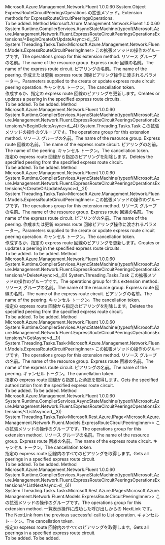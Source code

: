 <Type Name="ExpressRouteCircuitPeeringsOperationsExtensions" FullName="Microsoft.Azure.Management.Network.Fluent.ExpressRouteCircuitPeeringsOperationsExtensions">
  <TypeSignature Language="C#" Value="public static class ExpressRouteCircuitPeeringsOperationsExtensions" />
  <TypeSignature Language="ILAsm" Value=".class public auto ansi abstract sealed beforefieldinit ExpressRouteCircuitPeeringsOperationsExtensions extends System.Object" />
  <TypeSignature Language="DocId" Value="T:Microsoft.Azure.Management.Network.Fluent.ExpressRouteCircuitPeeringsOperationsExtensions" />
  <TypeSignature Language="VB.NET" Value="Public Module ExpressRouteCircuitPeeringsOperationsExtensions" />
  <TypeSignature Language="F#" Value="type ExpressRouteCircuitPeeringsOperationsExtensions = class" />
  <AssemblyInfo>
    <AssemblyName>Microsoft.Azure.Management.Network.Fluent</AssemblyName>
    <AssemblyVersion>1.0.0.60</AssemblyVersion>
  </AssemblyInfo>
  <Base>
    <BaseTypeName>System.Object</BaseTypeName>
  </Base>
  <Interfaces />
  <Docs>
    <summary>
            <span data-ttu-id="2a3f0-101">ExpressRouteCircuitPeeringsOperations の拡張メソッド。</span><span class="sxs-lookup"><span data-stu-id="2a3f0-101">Extension methods for ExpressRouteCircuitPeeringsOperations.</span></span>
            </summary>
    <remarks>To be added.</remarks>
  </Docs>
  <Members>
    <Member MemberName="BeginCreateOrUpdateAsync">
      <MemberSignature Language="C#" Value="public static System.Threading.Tasks.Task&lt;Microsoft.Azure.Management.Network.Fluent.Models.ExpressRouteCircuitPeeringInner&gt; BeginCreateOrUpdateAsync (this Microsoft.Azure.Management.Network.Fluent.IExpressRouteCircuitPeeringsOperations operations, string resourceGroupName, string circuitName, string peeringName, Microsoft.Azure.Management.Network.Fluent.Models.ExpressRouteCircuitPeeringInner peeringParameters, System.Threading.CancellationToken cancellationToken = null);" />
      <MemberSignature Language="ILAsm" Value=".method public static hidebysig class System.Threading.Tasks.Task`1&lt;class Microsoft.Azure.Management.Network.Fluent.Models.ExpressRouteCircuitPeeringInner&gt; BeginCreateOrUpdateAsync(class Microsoft.Azure.Management.Network.Fluent.IExpressRouteCircuitPeeringsOperations operations, string resourceGroupName, string circuitName, string peeringName, class Microsoft.Azure.Management.Network.Fluent.Models.ExpressRouteCircuitPeeringInner peeringParameters, valuetype System.Threading.CancellationToken cancellationToken) cil managed" />
      <MemberSignature Language="DocId" Value="M:Microsoft.Azure.Management.Network.Fluent.ExpressRouteCircuitPeeringsOperationsExtensions.BeginCreateOrUpdateAsync(Microsoft.Azure.Management.Network.Fluent.IExpressRouteCircuitPeeringsOperations,System.String,System.String,System.String,Microsoft.Azure.Management.Network.Fluent.Models.ExpressRouteCircuitPeeringInner,System.Threading.CancellationToken)" />
      <MemberSignature Language="F#" Value="static member BeginCreateOrUpdateAsync : Microsoft.Azure.Management.Network.Fluent.IExpressRouteCircuitPeeringsOperations * string * string * string * Microsoft.Azure.Management.Network.Fluent.Models.ExpressRouteCircuitPeeringInner * System.Threading.CancellationToken -&gt; System.Threading.Tasks.Task&lt;Microsoft.Azure.Management.Network.Fluent.Models.ExpressRouteCircuitPeeringInner&gt;" Usage="Microsoft.Azure.Management.Network.Fluent.ExpressRouteCircuitPeeringsOperationsExtensions.BeginCreateOrUpdateAsync (operations, resourceGroupName, circuitName, peeringName, peeringParameters, cancellationToken)" />
      <MemberType>Method</MemberType>
      <AssemblyInfo>
        <AssemblyName>Microsoft.Azure.Management.Network.Fluent</AssemblyName>
        <AssemblyVersion>1.0.0.60</AssemblyVersion>
      </AssemblyInfo>
      <Attributes>
        <Attribute>
          <AttributeName>System.Runtime.CompilerServices.AsyncStateMachine(typeof(Microsoft.Azure.Management.Network.Fluent.ExpressRouteCircuitPeeringsOperationsExtensions/&lt;BeginCreateOrUpdateAsync&gt;d__5))</AttributeName>
        </Attribute>
      </Attributes>
      <ReturnValue>
        <ReturnType>System.Threading.Tasks.Task&lt;Microsoft.Azure.Management.Network.Fluent.Models.ExpressRouteCircuitPeeringInner&gt;</ReturnType>
      </ReturnValue>
      <Parameters>
        <Parameter Name="operations" Type="Microsoft.Azure.Management.Network.Fluent.IExpressRouteCircuitPeeringsOperations" RefType="this" />
        <Parameter Name="resourceGroupName" Type="System.String" />
        <Parameter Name="circuitName" Type="System.String" />
        <Parameter Name="peeringName" Type="System.String" />
        <Parameter Name="peeringParameters" Type="Microsoft.Azure.Management.Network.Fluent.Models.ExpressRouteCircuitPeeringInner" />
        <Parameter Name="cancellationToken" Type="System.Threading.CancellationToken" />
      </Parameters>
      <Docs>
        <param name="operations">
            <span data-ttu-id="2a3f0-102">この拡張メソッドの操作のグループです。</span><span class="sxs-lookup"><span data-stu-id="2a3f0-102">The operations group for this extension method.</span></span>
            </param>
        <param name="resourceGroupName">
            <span data-ttu-id="2a3f0-103">リソース グループの名前。</span><span class="sxs-lookup"><span data-stu-id="2a3f0-103">The name of the resource group.</span></span>
            </param>
        <param name="circuitName">
            <span data-ttu-id="2a3f0-104">Express route 回線の名前。</span><span class="sxs-lookup"><span data-stu-id="2a3f0-104">The name of the express route circuit.</span></span>
            </param>
        <param name="peeringName">
            <span data-ttu-id="2a3f0-105">ピアリングの名前。</span><span class="sxs-lookup"><span data-stu-id="2a3f0-105">The name of the peering.</span></span>
            </param>
        <param name="peeringParameters">
            <span data-ttu-id="2a3f0-106">作成または更新 express route 回線ピアリング操作に渡されるパラメーター。</span><span class="sxs-lookup"><span data-stu-id="2a3f0-106">Parameters supplied to the create or update express route circuit peering operation.</span></span>
            </param>
        <param name="cancellationToken">
            <span data-ttu-id="2a3f0-107">キャンセル トークン。</span><span class="sxs-lookup"><span data-stu-id="2a3f0-107">The cancellation token.</span></span>
            </param>
        <summary>
            <span data-ttu-id="2a3f0-108">作成するか、指定の express route 回線のピアリングを更新します。</span><span class="sxs-lookup"><span data-stu-id="2a3f0-108">Creates or updates a peering in the specified express route circuits.</span></span>
            </summary>
        <returns>To be added.</returns>
        <remarks>To be added.</remarks>
      </Docs>
    </Member>
    <Member MemberName="BeginDeleteAsync">
      <MemberSignature Language="C#" Value="public static System.Threading.Tasks.Task BeginDeleteAsync (this Microsoft.Azure.Management.Network.Fluent.IExpressRouteCircuitPeeringsOperations operations, string resourceGroupName, string circuitName, string peeringName, System.Threading.CancellationToken cancellationToken = null);" />
      <MemberSignature Language="ILAsm" Value=".method public static hidebysig class System.Threading.Tasks.Task BeginDeleteAsync(class Microsoft.Azure.Management.Network.Fluent.IExpressRouteCircuitPeeringsOperations operations, string resourceGroupName, string circuitName, string peeringName, valuetype System.Threading.CancellationToken cancellationToken) cil managed" />
      <MemberSignature Language="DocId" Value="M:Microsoft.Azure.Management.Network.Fluent.ExpressRouteCircuitPeeringsOperationsExtensions.BeginDeleteAsync(Microsoft.Azure.Management.Network.Fluent.IExpressRouteCircuitPeeringsOperations,System.String,System.String,System.String,System.Threading.CancellationToken)" />
      <MemberSignature Language="F#" Value="static member BeginDeleteAsync : Microsoft.Azure.Management.Network.Fluent.IExpressRouteCircuitPeeringsOperations * string * string * string * System.Threading.CancellationToken -&gt; System.Threading.Tasks.Task" Usage="Microsoft.Azure.Management.Network.Fluent.ExpressRouteCircuitPeeringsOperationsExtensions.BeginDeleteAsync (operations, resourceGroupName, circuitName, peeringName, cancellationToken)" />
      <MemberType>Method</MemberType>
      <AssemblyInfo>
        <AssemblyName>Microsoft.Azure.Management.Network.Fluent</AssemblyName>
        <AssemblyVersion>1.0.0.60</AssemblyVersion>
      </AssemblyInfo>
      <Attributes>
        <Attribute>
          <AttributeName>System.Runtime.CompilerServices.AsyncStateMachine(typeof(Microsoft.Azure.Management.Network.Fluent.ExpressRouteCircuitPeeringsOperationsExtensions/&lt;BeginDeleteAsync&gt;d__4))</AttributeName>
        </Attribute>
      </Attributes>
      <ReturnValue>
        <ReturnType>System.Threading.Tasks.Task</ReturnType>
      </ReturnValue>
      <Parameters>
        <Parameter Name="operations" Type="Microsoft.Azure.Management.Network.Fluent.IExpressRouteCircuitPeeringsOperations" RefType="this" />
        <Parameter Name="resourceGroupName" Type="System.String" />
        <Parameter Name="circuitName" Type="System.String" />
        <Parameter Name="peeringName" Type="System.String" />
        <Parameter Name="cancellationToken" Type="System.Threading.CancellationToken" />
      </Parameters>
      <Docs>
        <param name="operations">
            <span data-ttu-id="2a3f0-109">この拡張メソッドの操作のグループです。</span><span class="sxs-lookup"><span data-stu-id="2a3f0-109">The operations group for this extension method.</span></span>
            </param>
        <param name="resourceGroupName">
            <span data-ttu-id="2a3f0-110">リソース グループの名前。</span><span class="sxs-lookup"><span data-stu-id="2a3f0-110">The name of the resource group.</span></span>
            </param>
        <param name="circuitName">
            <span data-ttu-id="2a3f0-111">Express route 回線の名前。</span><span class="sxs-lookup"><span data-stu-id="2a3f0-111">The name of the express route circuit.</span></span>
            </param>
        <param name="peeringName">
            <span data-ttu-id="2a3f0-112">ピアリングの名前。</span><span class="sxs-lookup"><span data-stu-id="2a3f0-112">The name of the peering.</span></span>
            </param>
        <param name="cancellationToken">
            <span data-ttu-id="2a3f0-113">キャンセル トークン。</span><span class="sxs-lookup"><span data-stu-id="2a3f0-113">The cancellation token.</span></span>
            </param>
        <summary>
            <span data-ttu-id="2a3f0-114">指定の express route 回線から指定のピアリングを削除します。</span><span class="sxs-lookup"><span data-stu-id="2a3f0-114">Deletes the specified peering from the specified express route circuit.</span></span>
            </summary>
        <returns>To be added.</returns>
        <remarks>To be added.</remarks>
      </Docs>
    </Member>
    <Member MemberName="CreateOrUpdateAsync">
      <MemberSignature Language="C#" Value="public static System.Threading.Tasks.Task&lt;Microsoft.Azure.Management.Network.Fluent.Models.ExpressRouteCircuitPeeringInner&gt; CreateOrUpdateAsync (this Microsoft.Azure.Management.Network.Fluent.IExpressRouteCircuitPeeringsOperations operations, string resourceGroupName, string circuitName, string peeringName, Microsoft.Azure.Management.Network.Fluent.Models.ExpressRouteCircuitPeeringInner peeringParameters, System.Threading.CancellationToken cancellationToken = null);" />
      <MemberSignature Language="ILAsm" Value=".method public static hidebysig class System.Threading.Tasks.Task`1&lt;class Microsoft.Azure.Management.Network.Fluent.Models.ExpressRouteCircuitPeeringInner&gt; CreateOrUpdateAsync(class Microsoft.Azure.Management.Network.Fluent.IExpressRouteCircuitPeeringsOperations operations, string resourceGroupName, string circuitName, string peeringName, class Microsoft.Azure.Management.Network.Fluent.Models.ExpressRouteCircuitPeeringInner peeringParameters, valuetype System.Threading.CancellationToken cancellationToken) cil managed" />
      <MemberSignature Language="DocId" Value="M:Microsoft.Azure.Management.Network.Fluent.ExpressRouteCircuitPeeringsOperationsExtensions.CreateOrUpdateAsync(Microsoft.Azure.Management.Network.Fluent.IExpressRouteCircuitPeeringsOperations,System.String,System.String,System.String,Microsoft.Azure.Management.Network.Fluent.Models.ExpressRouteCircuitPeeringInner,System.Threading.CancellationToken)" />
      <MemberSignature Language="F#" Value="static member CreateOrUpdateAsync : Microsoft.Azure.Management.Network.Fluent.IExpressRouteCircuitPeeringsOperations * string * string * string * Microsoft.Azure.Management.Network.Fluent.Models.ExpressRouteCircuitPeeringInner * System.Threading.CancellationToken -&gt; System.Threading.Tasks.Task&lt;Microsoft.Azure.Management.Network.Fluent.Models.ExpressRouteCircuitPeeringInner&gt;" Usage="Microsoft.Azure.Management.Network.Fluent.ExpressRouteCircuitPeeringsOperationsExtensions.CreateOrUpdateAsync (operations, resourceGroupName, circuitName, peeringName, peeringParameters, cancellationToken)" />
      <MemberType>Method</MemberType>
      <AssemblyInfo>
        <AssemblyName>Microsoft.Azure.Management.Network.Fluent</AssemblyName>
        <AssemblyVersion>1.0.0.60</AssemblyVersion>
      </AssemblyInfo>
      <Attributes>
        <Attribute>
          <AttributeName>System.Runtime.CompilerServices.AsyncStateMachine(typeof(Microsoft.Azure.Management.Network.Fluent.ExpressRouteCircuitPeeringsOperationsExtensions/&lt;CreateOrUpdateAsync&gt;d__2))</AttributeName>
        </Attribute>
      </Attributes>
      <ReturnValue>
        <ReturnType>System.Threading.Tasks.Task&lt;Microsoft.Azure.Management.Network.Fluent.Models.ExpressRouteCircuitPeeringInner&gt;</ReturnType>
      </ReturnValue>
      <Parameters>
        <Parameter Name="operations" Type="Microsoft.Azure.Management.Network.Fluent.IExpressRouteCircuitPeeringsOperations" RefType="this" />
        <Parameter Name="resourceGroupName" Type="System.String" />
        <Parameter Name="circuitName" Type="System.String" />
        <Parameter Name="peeringName" Type="System.String" />
        <Parameter Name="peeringParameters" Type="Microsoft.Azure.Management.Network.Fluent.Models.ExpressRouteCircuitPeeringInner" />
        <Parameter Name="cancellationToken" Type="System.Threading.CancellationToken" />
      </Parameters>
      <Docs>
        <param name="operations">
            <span data-ttu-id="2a3f0-115">この拡張メソッドの操作のグループです。</span><span class="sxs-lookup"><span data-stu-id="2a3f0-115">The operations group for this extension method.</span></span>
            </param>
        <param name="resourceGroupName">
            <span data-ttu-id="2a3f0-116">リソース グループの名前。</span><span class="sxs-lookup"><span data-stu-id="2a3f0-116">The name of the resource group.</span></span>
            </param>
        <param name="circuitName">
            <span data-ttu-id="2a3f0-117">Express route 回線の名前。</span><span class="sxs-lookup"><span data-stu-id="2a3f0-117">The name of the express route circuit.</span></span>
            </param>
        <param name="peeringName">
            <span data-ttu-id="2a3f0-118">ピアリングの名前。</span><span class="sxs-lookup"><span data-stu-id="2a3f0-118">The name of the peering.</span></span>
            </param>
        <param name="peeringParameters">
            <span data-ttu-id="2a3f0-119">作成または更新 express route 回線ピアリング操作に渡されるパラメーター。</span><span class="sxs-lookup"><span data-stu-id="2a3f0-119">Parameters supplied to the create or update express route circuit peering operation.</span></span>
            </param>
        <param name="cancellationToken">
            <span data-ttu-id="2a3f0-120">キャンセル トークン。</span><span class="sxs-lookup"><span data-stu-id="2a3f0-120">The cancellation token.</span></span>
            </param>
        <summary>
            <span data-ttu-id="2a3f0-121">作成するか、指定の express route 回線のピアリングを更新します。</span><span class="sxs-lookup"><span data-stu-id="2a3f0-121">Creates or updates a peering in the specified express route circuits.</span></span>
            </summary>
        <returns>To be added.</returns>
        <remarks>To be added.</remarks>
      </Docs>
    </Member>
    <Member MemberName="DeleteAsync">
      <MemberSignature Language="C#" Value="public static System.Threading.Tasks.Task DeleteAsync (this Microsoft.Azure.Management.Network.Fluent.IExpressRouteCircuitPeeringsOperations operations, string resourceGroupName, string circuitName, string peeringName, System.Threading.CancellationToken cancellationToken = null);" />
      <MemberSignature Language="ILAsm" Value=".method public static hidebysig class System.Threading.Tasks.Task DeleteAsync(class Microsoft.Azure.Management.Network.Fluent.IExpressRouteCircuitPeeringsOperations operations, string resourceGroupName, string circuitName, string peeringName, valuetype System.Threading.CancellationToken cancellationToken) cil managed" />
      <MemberSignature Language="DocId" Value="M:Microsoft.Azure.Management.Network.Fluent.ExpressRouteCircuitPeeringsOperationsExtensions.DeleteAsync(Microsoft.Azure.Management.Network.Fluent.IExpressRouteCircuitPeeringsOperations,System.String,System.String,System.String,System.Threading.CancellationToken)" />
      <MemberSignature Language="F#" Value="static member DeleteAsync : Microsoft.Azure.Management.Network.Fluent.IExpressRouteCircuitPeeringsOperations * string * string * string * System.Threading.CancellationToken -&gt; System.Threading.Tasks.Task" Usage="Microsoft.Azure.Management.Network.Fluent.ExpressRouteCircuitPeeringsOperationsExtensions.DeleteAsync (operations, resourceGroupName, circuitName, peeringName, cancellationToken)" />
      <MemberType>Method</MemberType>
      <AssemblyInfo>
        <AssemblyName>Microsoft.Azure.Management.Network.Fluent</AssemblyName>
        <AssemblyVersion>1.0.0.60</AssemblyVersion>
      </AssemblyInfo>
      <Attributes>
        <Attribute>
          <AttributeName>System.Runtime.CompilerServices.AsyncStateMachine(typeof(Microsoft.Azure.Management.Network.Fluent.ExpressRouteCircuitPeeringsOperationsExtensions/&lt;DeleteAsync&gt;d__0))</AttributeName>
        </Attribute>
      </Attributes>
      <ReturnValue>
        <ReturnType>System.Threading.Tasks.Task</ReturnType>
      </ReturnValue>
      <Parameters>
        <Parameter Name="operations" Type="Microsoft.Azure.Management.Network.Fluent.IExpressRouteCircuitPeeringsOperations" RefType="this" />
        <Parameter Name="resourceGroupName" Type="System.String" />
        <Parameter Name="circuitName" Type="System.String" />
        <Parameter Name="peeringName" Type="System.String" />
        <Parameter Name="cancellationToken" Type="System.Threading.CancellationToken" />
      </Parameters>
      <Docs>
        <param name="operations">
            <span data-ttu-id="2a3f0-122">この拡張メソッドの操作のグループです。</span><span class="sxs-lookup"><span data-stu-id="2a3f0-122">The operations group for this extension method.</span></span>
            </param>
        <param name="resourceGroupName">
            <span data-ttu-id="2a3f0-123">リソース グループの名前。</span><span class="sxs-lookup"><span data-stu-id="2a3f0-123">The name of the resource group.</span></span>
            </param>
        <param name="circuitName">
            <span data-ttu-id="2a3f0-124">Express route 回線の名前。</span><span class="sxs-lookup"><span data-stu-id="2a3f0-124">The name of the express route circuit.</span></span>
            </param>
        <param name="peeringName">
            <span data-ttu-id="2a3f0-125">ピアリングの名前。</span><span class="sxs-lookup"><span data-stu-id="2a3f0-125">The name of the peering.</span></span>
            </param>
        <param name="cancellationToken">
            <span data-ttu-id="2a3f0-126">キャンセル トークン。</span><span class="sxs-lookup"><span data-stu-id="2a3f0-126">The cancellation token.</span></span>
            </param>
        <summary>
            <span data-ttu-id="2a3f0-127">指定の express route 回線から指定のピアリングを削除します。</span><span class="sxs-lookup"><span data-stu-id="2a3f0-127">Deletes the specified peering from the specified express route circuit.</span></span>
            </summary>
        <returns>To be added.</returns>
        <remarks>To be added.</remarks>
      </Docs>
    </Member>
    <Member MemberName="GetAsync">
      <MemberSignature Language="C#" Value="public static System.Threading.Tasks.Task&lt;Microsoft.Azure.Management.Network.Fluent.Models.ExpressRouteCircuitPeeringInner&gt; GetAsync (this Microsoft.Azure.Management.Network.Fluent.IExpressRouteCircuitPeeringsOperations operations, string resourceGroupName, string circuitName, string peeringName, System.Threading.CancellationToken cancellationToken = null);" />
      <MemberSignature Language="ILAsm" Value=".method public static hidebysig class System.Threading.Tasks.Task`1&lt;class Microsoft.Azure.Management.Network.Fluent.Models.ExpressRouteCircuitPeeringInner&gt; GetAsync(class Microsoft.Azure.Management.Network.Fluent.IExpressRouteCircuitPeeringsOperations operations, string resourceGroupName, string circuitName, string peeringName, valuetype System.Threading.CancellationToken cancellationToken) cil managed" />
      <MemberSignature Language="DocId" Value="M:Microsoft.Azure.Management.Network.Fluent.ExpressRouteCircuitPeeringsOperationsExtensions.GetAsync(Microsoft.Azure.Management.Network.Fluent.IExpressRouteCircuitPeeringsOperations,System.String,System.String,System.String,System.Threading.CancellationToken)" />
      <MemberSignature Language="F#" Value="static member GetAsync : Microsoft.Azure.Management.Network.Fluent.IExpressRouteCircuitPeeringsOperations * string * string * string * System.Threading.CancellationToken -&gt; System.Threading.Tasks.Task&lt;Microsoft.Azure.Management.Network.Fluent.Models.ExpressRouteCircuitPeeringInner&gt;" Usage="Microsoft.Azure.Management.Network.Fluent.ExpressRouteCircuitPeeringsOperationsExtensions.GetAsync (operations, resourceGroupName, circuitName, peeringName, cancellationToken)" />
      <MemberType>Method</MemberType>
      <AssemblyInfo>
        <AssemblyName>Microsoft.Azure.Management.Network.Fluent</AssemblyName>
        <AssemblyVersion>1.0.0.60</AssemblyVersion>
      </AssemblyInfo>
      <Attributes>
        <Attribute>
          <AttributeName>System.Runtime.CompilerServices.AsyncStateMachine(typeof(Microsoft.Azure.Management.Network.Fluent.ExpressRouteCircuitPeeringsOperationsExtensions/&lt;GetAsync&gt;d__1))</AttributeName>
        </Attribute>
      </Attributes>
      <ReturnValue>
        <ReturnType>System.Threading.Tasks.Task&lt;Microsoft.Azure.Management.Network.Fluent.Models.ExpressRouteCircuitPeeringInner&gt;</ReturnType>
      </ReturnValue>
      <Parameters>
        <Parameter Name="operations" Type="Microsoft.Azure.Management.Network.Fluent.IExpressRouteCircuitPeeringsOperations" RefType="this" />
        <Parameter Name="resourceGroupName" Type="System.String" />
        <Parameter Name="circuitName" Type="System.String" />
        <Parameter Name="peeringName" Type="System.String" />
        <Parameter Name="cancellationToken" Type="System.Threading.CancellationToken" />
      </Parameters>
      <Docs>
        <param name="operations">
            <span data-ttu-id="2a3f0-128">この拡張メソッドの操作のグループです。</span><span class="sxs-lookup"><span data-stu-id="2a3f0-128">The operations group for this extension method.</span></span>
            </param>
        <param name="resourceGroupName">
            <span data-ttu-id="2a3f0-129">リソース グループの名前。</span><span class="sxs-lookup"><span data-stu-id="2a3f0-129">The name of the resource group.</span></span>
            </param>
        <param name="circuitName">
            <span data-ttu-id="2a3f0-130">Express route 回線の名前。</span><span class="sxs-lookup"><span data-stu-id="2a3f0-130">The name of the express route circuit.</span></span>
            </param>
        <param name="peeringName">
            <span data-ttu-id="2a3f0-131">ピアリングの名前。</span><span class="sxs-lookup"><span data-stu-id="2a3f0-131">The name of the peering.</span></span>
            </param>
        <param name="cancellationToken">
            <span data-ttu-id="2a3f0-132">キャンセル トークン。</span><span class="sxs-lookup"><span data-stu-id="2a3f0-132">The cancellation token.</span></span>
            </param>
        <summary>
            <span data-ttu-id="2a3f0-133">指定の express route 回線から指定した承認を取得します。</span><span class="sxs-lookup"><span data-stu-id="2a3f0-133">Gets the specified authorization from the specified express route circuit.</span></span>
            </summary>
        <returns>To be added.</returns>
        <remarks>To be added.</remarks>
      </Docs>
    </Member>
    <Member MemberName="ListAsync">
      <MemberSignature Language="C#" Value="public static System.Threading.Tasks.Task&lt;Microsoft.Rest.Azure.IPage&lt;Microsoft.Azure.Management.Network.Fluent.Models.ExpressRouteCircuitPeeringInner&gt;&gt; ListAsync (this Microsoft.Azure.Management.Network.Fluent.IExpressRouteCircuitPeeringsOperations operations, string resourceGroupName, string circuitName, System.Threading.CancellationToken cancellationToken = null);" />
      <MemberSignature Language="ILAsm" Value=".method public static hidebysig class System.Threading.Tasks.Task`1&lt;class Microsoft.Rest.Azure.IPage`1&lt;class Microsoft.Azure.Management.Network.Fluent.Models.ExpressRouteCircuitPeeringInner&gt;&gt; ListAsync(class Microsoft.Azure.Management.Network.Fluent.IExpressRouteCircuitPeeringsOperations operations, string resourceGroupName, string circuitName, valuetype System.Threading.CancellationToken cancellationToken) cil managed" />
      <MemberSignature Language="DocId" Value="M:Microsoft.Azure.Management.Network.Fluent.ExpressRouteCircuitPeeringsOperationsExtensions.ListAsync(Microsoft.Azure.Management.Network.Fluent.IExpressRouteCircuitPeeringsOperations,System.String,System.String,System.Threading.CancellationToken)" />
      <MemberSignature Language="F#" Value="static member ListAsync : Microsoft.Azure.Management.Network.Fluent.IExpressRouteCircuitPeeringsOperations * string * string * System.Threading.CancellationToken -&gt; System.Threading.Tasks.Task&lt;Microsoft.Rest.Azure.IPage&lt;Microsoft.Azure.Management.Network.Fluent.Models.ExpressRouteCircuitPeeringInner&gt;&gt;" Usage="Microsoft.Azure.Management.Network.Fluent.ExpressRouteCircuitPeeringsOperationsExtensions.ListAsync (operations, resourceGroupName, circuitName, cancellationToken)" />
      <MemberType>Method</MemberType>
      <AssemblyInfo>
        <AssemblyName>Microsoft.Azure.Management.Network.Fluent</AssemblyName>
        <AssemblyVersion>1.0.0.60</AssemblyVersion>
      </AssemblyInfo>
      <Attributes>
        <Attribute>
          <AttributeName>System.Runtime.CompilerServices.AsyncStateMachine(typeof(Microsoft.Azure.Management.Network.Fluent.ExpressRouteCircuitPeeringsOperationsExtensions/&lt;ListAsync&gt;d__3))</AttributeName>
        </Attribute>
      </Attributes>
      <ReturnValue>
        <ReturnType>System.Threading.Tasks.Task&lt;Microsoft.Rest.Azure.IPage&lt;Microsoft.Azure.Management.Network.Fluent.Models.ExpressRouteCircuitPeeringInner&gt;&gt;</ReturnType>
      </ReturnValue>
      <Parameters>
        <Parameter Name="operations" Type="Microsoft.Azure.Management.Network.Fluent.IExpressRouteCircuitPeeringsOperations" RefType="this" />
        <Parameter Name="resourceGroupName" Type="System.String" />
        <Parameter Name="circuitName" Type="System.String" />
        <Parameter Name="cancellationToken" Type="System.Threading.CancellationToken" />
      </Parameters>
      <Docs>
        <param name="operations">
            <span data-ttu-id="2a3f0-134">この拡張メソッドの操作のグループです。</span><span class="sxs-lookup"><span data-stu-id="2a3f0-134">The operations group for this extension method.</span></span>
            </param>
        <param name="resourceGroupName">
            <span data-ttu-id="2a3f0-135">リソース グループの名前。</span><span class="sxs-lookup"><span data-stu-id="2a3f0-135">The name of the resource group.</span></span>
            </param>
        <param name="circuitName">
            <span data-ttu-id="2a3f0-136">Express route 回線の名前。</span><span class="sxs-lookup"><span data-stu-id="2a3f0-136">The name of the express route circuit.</span></span>
            </param>
        <param name="cancellationToken">
            <span data-ttu-id="2a3f0-137">キャンセル トークン。</span><span class="sxs-lookup"><span data-stu-id="2a3f0-137">The cancellation token.</span></span>
            </param>
        <summary>
            <span data-ttu-id="2a3f0-138">指定の express route 回線内のすべてのピアリングを取得します。</span><span class="sxs-lookup"><span data-stu-id="2a3f0-138">Gets all peerings in a specified express route circuit.</span></span>
            </summary>
        <returns>To be added.</returns>
        <remarks>To be added.</remarks>
      </Docs>
    </Member>
    <Member MemberName="ListNextAsync">
      <MemberSignature Language="C#" Value="public static System.Threading.Tasks.Task&lt;Microsoft.Rest.Azure.IPage&lt;Microsoft.Azure.Management.Network.Fluent.Models.ExpressRouteCircuitPeeringInner&gt;&gt; ListNextAsync (this Microsoft.Azure.Management.Network.Fluent.IExpressRouteCircuitPeeringsOperations operations, string nextPageLink, System.Threading.CancellationToken cancellationToken = null);" />
      <MemberSignature Language="ILAsm" Value=".method public static hidebysig class System.Threading.Tasks.Task`1&lt;class Microsoft.Rest.Azure.IPage`1&lt;class Microsoft.Azure.Management.Network.Fluent.Models.ExpressRouteCircuitPeeringInner&gt;&gt; ListNextAsync(class Microsoft.Azure.Management.Network.Fluent.IExpressRouteCircuitPeeringsOperations operations, string nextPageLink, valuetype System.Threading.CancellationToken cancellationToken) cil managed" />
      <MemberSignature Language="DocId" Value="M:Microsoft.Azure.Management.Network.Fluent.ExpressRouteCircuitPeeringsOperationsExtensions.ListNextAsync(Microsoft.Azure.Management.Network.Fluent.IExpressRouteCircuitPeeringsOperations,System.String,System.Threading.CancellationToken)" />
      <MemberSignature Language="F#" Value="static member ListNextAsync : Microsoft.Azure.Management.Network.Fluent.IExpressRouteCircuitPeeringsOperations * string * System.Threading.CancellationToken -&gt; System.Threading.Tasks.Task&lt;Microsoft.Rest.Azure.IPage&lt;Microsoft.Azure.Management.Network.Fluent.Models.ExpressRouteCircuitPeeringInner&gt;&gt;" Usage="Microsoft.Azure.Management.Network.Fluent.ExpressRouteCircuitPeeringsOperationsExtensions.ListNextAsync (operations, nextPageLink, cancellationToken)" />
      <MemberType>Method</MemberType>
      <AssemblyInfo>
        <AssemblyName>Microsoft.Azure.Management.Network.Fluent</AssemblyName>
        <AssemblyVersion>1.0.0.60</AssemblyVersion>
      </AssemblyInfo>
      <Attributes>
        <Attribute>
          <AttributeName>System.Runtime.CompilerServices.AsyncStateMachine(typeof(Microsoft.Azure.Management.Network.Fluent.ExpressRouteCircuitPeeringsOperationsExtensions/&lt;ListNextAsync&gt;d__6))</AttributeName>
        </Attribute>
      </Attributes>
      <ReturnValue>
        <ReturnType>System.Threading.Tasks.Task&lt;Microsoft.Rest.Azure.IPage&lt;Microsoft.Azure.Management.Network.Fluent.Models.ExpressRouteCircuitPeeringInner&gt;&gt;</ReturnType>
      </ReturnValue>
      <Parameters>
        <Parameter Name="operations" Type="Microsoft.Azure.Management.Network.Fluent.IExpressRouteCircuitPeeringsOperations" RefType="this" />
        <Parameter Name="nextPageLink" Type="System.String" />
        <Parameter Name="cancellationToken" Type="System.Threading.CancellationToken" />
      </Parameters>
      <Docs>
        <param name="operations">
            <span data-ttu-id="2a3f0-139">この拡張メソッドの操作のグループです。</span><span class="sxs-lookup"><span data-stu-id="2a3f0-139">The operations group for this extension method.</span></span>
            </param>
        <param name="nextPageLink">
            <span data-ttu-id="2a3f0-140">一覧表示操作に成功した呼び出しからの NextLink です。</span><span class="sxs-lookup"><span data-stu-id="2a3f0-140">The NextLink from the previous successful call to List operation.</span></span>
            </param>
        <param name="cancellationToken">
            <span data-ttu-id="2a3f0-141">キャンセル トークン。</span><span class="sxs-lookup"><span data-stu-id="2a3f0-141">The cancellation token.</span></span>
            </param>
        <summary>
            <span data-ttu-id="2a3f0-142">指定の express route 回線内のすべてのピアリングを取得します。</span><span class="sxs-lookup"><span data-stu-id="2a3f0-142">Gets all peerings in a specified express route circuit.</span></span>
            </summary>
        <returns>To be added.</returns>
        <remarks>To be added.</remarks>
      </Docs>
    </Member>
  </Members>
</Type>